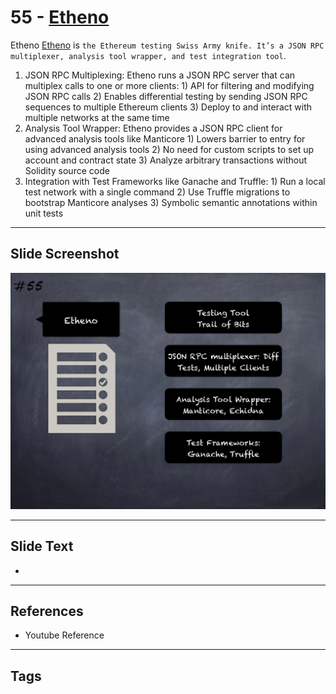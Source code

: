 
# 55 - [Etheno](./Etheno.md)

Etheno [Etheno](https://github.com/crytic/etheno) is `the Ethereum testing Swiss Army knife. It’s a JSON RPC multiplexer, analysis tool wrapper, and test integration tool`. 


1.  JSON RPC Multiplexing: Etheno runs a JSON RPC server that can multiplex calls to one or more clients: 1) API for filtering and modifying JSON RPC calls 2) Enables differential testing by sending JSON RPC sequences to multiple Ethereum clients 3) Deploy to and interact with multiple networks at the same time
2.  Analysis Tool Wrapper: Etheno provides a JSON RPC client for advanced analysis tools like Manticore 1) Lowers barrier to entry for using advanced analysis tools 2) No need for custom scripts to set up account and contract state 3) Analyze arbitrary transactions without Solidity source code
3.  Integration with Test Frameworks like Ganache and Truffle: 1) Run a local test network with a single command 2) Use Truffle migrations to bootstrap Manticore analyses 3) Symbolic semantic annotations within unit tests


___
## Slide Screenshot
![055.png](../../images/6.%20Audit%20Techniques%20and%20Tools%20101/055.png)
___
## Slide Text
- 
___
## References
- Youtube Reference
___
## Tags
